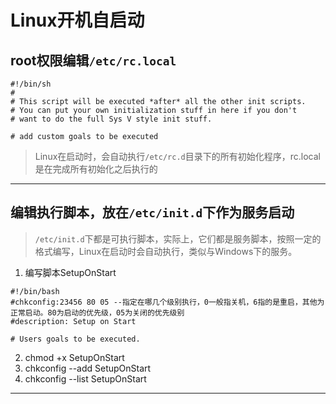 
# Linux开机自启动

## root权限编辑`/etc/rc.local`

```shell
#!/bin/sh
#
# This script will be executed *after* all the other init scripts.
# You can put your own initialization stuff in here if you don't
# want to do the full Sys V style init stuff.

# add custom goals to be executed

```

> Linux在启动时，会自动执行`/etc/rc.d`目录下的所有初始化程序，rc.local是在完成所有初始化之后执行的

---

## 编辑执行脚本，放在`/etc/init.d`下作为服务启动

> `/etc/init.d`下都是可执行脚本，实际上，它们都是服务脚本，按照一定的格式编写，Linux在启动时会自动执行，类似与Windows下的服务。

1. 编写脚本SetupOnStart
```shell
#!/bin/bash
#chkconfig:23456 80 05 --指定在哪几个级别执行，0一般指关机，6指的是重启，其他为正常启动。80为启动的优先级，05为关闭的优先级别  
#description: Setup on Start

# Users goals to be executed.

```
2. chmod +x SetupOnStart
3. chkconfig --add SetupOnStart
4. chkconfig --list SetupOnStart

---